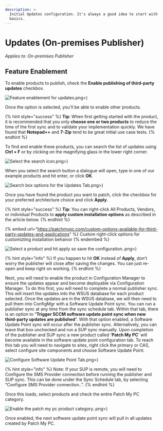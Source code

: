 ```yaml
---
description: >-
  Initial Updates configuration. It's always a good idea to start with the
  basics.
---
```


# Updates (On-premises Publisher)

_Applies to: On-premises Publisher_

## Feature Enablement&#x20;

To enable products to publish, check the **Enable publishing of third-party updates** checkbox.

![Feature enablement for updates](/_images/gitbook/image%20%281069).png>)

Once the option is selected, you'll be able to enable other products.&#x20;

{% hint style="success" %}
**Tip**: When first getting started with the product, it is recommended that you only **choose one or two products** to reduce the time of the first sync and to validate your implementation quickly. We have found that **Notepad++** and **7-Zip** tend to be great initial use case tests.
{% endhint %}

To find and enable these products, you can search the list of updates using **Ctrl + F** or by clicking on the magnifying glass in the lower right corner.&#x20;

![Select the search icon](/_images/gitbook/image%20%281190).png>)

When you select the search button a dialogue will open, type in one of our example products and hit enter, or click **OK**.

![Search box options for the Updates Tab](/_images/gitbook/image%20%281165).png>)

Once you have found the product you want to patch, click the checkbox for your preferred architecture choice and click **Apply**.

{% hint style="success" %}
**Tip**: You can right-click All Products, Vendors, or individual Products to **apply custom installation options** as described in the article below.
{% endhint %}

{% embed url="https://patchmypc.com/custom-options-available-for-third-party-updates-and-applications" %}
Custom right-click options for customizting installation behaivor
{% endembed %}

![Select a product and hit apply so save the configuration.](/_images/gitbook/image%20%281271).png>)

{% hint style="info" %}
If you happen to hit **OK**  instead of **Apply**, don't worry the publisher will close after saving the changes. You can just re-open and keep right on working.
{% endhint %}

Next, you will need to enable the product in Configuration Manager to ensure the updates appear and become deployable via Configuration Manager. To do this first, you will need to complete a normal publisher sync. This will insert the updates into the WSUS database for each product selected. Once the updates are in the WSUS database, we will then need to pull them into ConfigMgr with a Software Update Point sync. You can run a publisher sync at any time from the sync schedule tab. Within that tab, there is an option to “**Trigger SCCM software update point sync when new third-party updates are published**”. With that option enabled, a Software Update Point sync will occur after the publisher sync. Alternatively, you can leave that box unchecked and run a SUP sync manually. Upon completion of the publisher and SUP sync a new product called '**Patch My PC**' will become available in the software update point configuration tab. To reach this tab you will need to navigate to sites, right click the primary or CAS, select configure site components and choose Software Update Point.



![Configure Software Update Point Tab](/_images/gitbook/image%20%281091).png>)

{% hint style="info" %}
Note: If your SUP is remote, you will need to Configure the SMS Provider connection before running the publisher and SUP sync. This can be done under the Sync Schedule tab, by selecting “Configure SMS Provider connection..”.
{% endhint %}

Once this loads, select products and check the entire Patch My PC category.&#x20;

![Enable the patch my pc product category.](/_images/gitbook/image%20%281129).png>)

Once enabled, the next software update point sync will pull in all updates created by Patch My PC.
